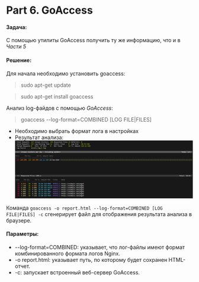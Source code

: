 # Part 6. GoAccess
#### **Задача**:
С помощью утилиты GoAccess получить ту же информацию, что и в *Части 5*
#### **Решение**:
Для начала необходимо установить goaccess:
> sudo apt-get update

> sudo apt-get install goaccess

Анализ log-файдов с помощью *GoAccess*:
> goaccess --log-format=COMBINED [LOG FILE|FILES] 
- Необходимо выбрать формат лога в настройках
- Результат анализа: \
![alt text](result.png)


Команда `goaccess -o report.html --log-format=COMBINED [LOG FILE|FILES] -c` сгенерирует файл для отображения результата анализа в браузере.

#### **Параметры**:
- --log-format=COMBINED: указывает, что лог-файлы имеют формат комбинированного формата логов Nginx.
- -o report.html: указывает путь, по которому будет сохранен HTML-отчет.
- -c: запускает встроенный веб-сервер GoAccess.
